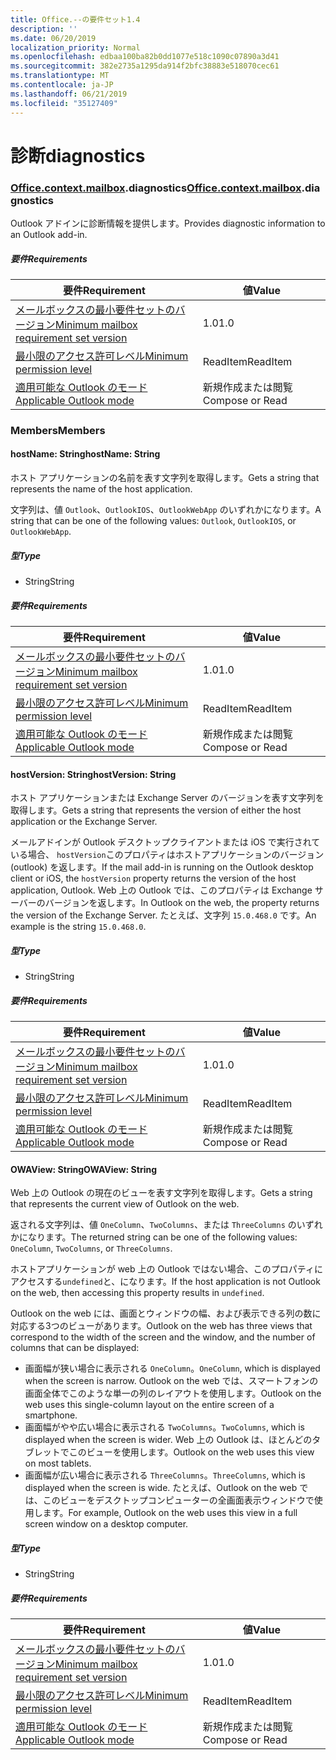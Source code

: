 ```yaml
---
title: Office.--の要件セット1.4
description: ''
ms.date: 06/20/2019
localization_priority: Normal
ms.openlocfilehash: edbaa100ba82b0dd1077e518c1090c07890a3d41
ms.sourcegitcommit: 382e2735a1295da914f2bfc38883e518070cec61
ms.translationtype: MT
ms.contentlocale: ja-JP
ms.lasthandoff: 06/21/2019
ms.locfileid: "35127409"
---
```

# <a name="diagnostics"></a><span data-ttu-id="4140b-102">診断</span><span class="sxs-lookup"><span data-stu-id="4140b-102">diagnostics</span></span>

### <a name="officeofficemdcontextofficecontextmdmailboxofficecontextmailboxmddiagnostics"></a><span data-ttu-id="4140b-103">[Office](Office.md)[.context](Office.context.md)[.mailbox](Office.context.mailbox.md).diagnostics</span><span class="sxs-lookup"><span data-stu-id="4140b-103">[Office](Office.md)[.context](Office.context.md)[.mailbox](Office.context.mailbox.md).diagnostics</span></span>

<span data-ttu-id="4140b-104">Outlook アドインに診断情報を提供します。</span><span class="sxs-lookup"><span data-stu-id="4140b-104">Provides diagnostic information to an Outlook add-in.</span></span>

##### <a name="requirements"></a><span data-ttu-id="4140b-105">要件</span><span class="sxs-lookup"><span data-stu-id="4140b-105">Requirements</span></span>

|<span data-ttu-id="4140b-106">要件</span><span class="sxs-lookup"><span data-stu-id="4140b-106">Requirement</span></span>| <span data-ttu-id="4140b-107">値</span><span class="sxs-lookup"><span data-stu-id="4140b-107">Value</span></span>|
|---|---|
|[<span data-ttu-id="4140b-108">メールボックスの最小要件セットのバージョン</span><span class="sxs-lookup"><span data-stu-id="4140b-108">Minimum mailbox requirement set version</span></span>](/office/dev/add-ins/reference/requirement-sets/outlook-api-requirement-sets)| <span data-ttu-id="4140b-109">1.0</span><span class="sxs-lookup"><span data-stu-id="4140b-109">1.0</span></span>|
|[<span data-ttu-id="4140b-110">最小限のアクセス許可レベル</span><span class="sxs-lookup"><span data-stu-id="4140b-110">Minimum permission level</span></span>](/outlook/add-ins/understanding-outlook-add-in-permissions)| <span data-ttu-id="4140b-111">ReadItem</span><span class="sxs-lookup"><span data-stu-id="4140b-111">ReadItem</span></span>|
|[<span data-ttu-id="4140b-112">適用可能な Outlook のモード</span><span class="sxs-lookup"><span data-stu-id="4140b-112">Applicable Outlook mode</span></span>](/outlook/add-ins/#extension-points)| <span data-ttu-id="4140b-113">新規作成または閲覧</span><span class="sxs-lookup"><span data-stu-id="4140b-113">Compose or Read</span></span>|

### <a name="members"></a><span data-ttu-id="4140b-114">Members</span><span class="sxs-lookup"><span data-stu-id="4140b-114">Members</span></span>

#### <a name="hostname-string"></a><span data-ttu-id="4140b-115">hostName: String</span><span class="sxs-lookup"><span data-stu-id="4140b-115">hostName: String</span></span>

<span data-ttu-id="4140b-116">ホスト アプリケーションの名前を表す文字列を取得します。</span><span class="sxs-lookup"><span data-stu-id="4140b-116">Gets a string that represents the name of the host application.</span></span>

<span data-ttu-id="4140b-117">文字列は、値 `Outlook`、`OutlookIOS`、`OutlookWebApp` のいずれかになります。</span><span class="sxs-lookup"><span data-stu-id="4140b-117">A string that can be one of the following values: `Outlook`, `OutlookIOS`, or `OutlookWebApp`.</span></span>

##### <a name="type"></a><span data-ttu-id="4140b-118">型</span><span class="sxs-lookup"><span data-stu-id="4140b-118">Type</span></span>

*   <span data-ttu-id="4140b-119">String</span><span class="sxs-lookup"><span data-stu-id="4140b-119">String</span></span>

##### <a name="requirements"></a><span data-ttu-id="4140b-120">要件</span><span class="sxs-lookup"><span data-stu-id="4140b-120">Requirements</span></span>

|<span data-ttu-id="4140b-121">要件</span><span class="sxs-lookup"><span data-stu-id="4140b-121">Requirement</span></span>| <span data-ttu-id="4140b-122">値</span><span class="sxs-lookup"><span data-stu-id="4140b-122">Value</span></span>|
|---|---|
|[<span data-ttu-id="4140b-123">メールボックスの最小要件セットのバージョン</span><span class="sxs-lookup"><span data-stu-id="4140b-123">Minimum mailbox requirement set version</span></span>](/office/dev/add-ins/reference/requirement-sets/outlook-api-requirement-sets)| <span data-ttu-id="4140b-124">1.0</span><span class="sxs-lookup"><span data-stu-id="4140b-124">1.0</span></span>|
|[<span data-ttu-id="4140b-125">最小限のアクセス許可レベル</span><span class="sxs-lookup"><span data-stu-id="4140b-125">Minimum permission level</span></span>](/outlook/add-ins/understanding-outlook-add-in-permissions)| <span data-ttu-id="4140b-126">ReadItem</span><span class="sxs-lookup"><span data-stu-id="4140b-126">ReadItem</span></span>|
|[<span data-ttu-id="4140b-127">適用可能な Outlook のモード</span><span class="sxs-lookup"><span data-stu-id="4140b-127">Applicable Outlook mode</span></span>](/outlook/add-ins/#extension-points)| <span data-ttu-id="4140b-128">新規作成または閲覧</span><span class="sxs-lookup"><span data-stu-id="4140b-128">Compose or Read</span></span>|

#### <a name="hostversion-string"></a><span data-ttu-id="4140b-129">hostVersion: String</span><span class="sxs-lookup"><span data-stu-id="4140b-129">hostVersion: String</span></span>

<span data-ttu-id="4140b-130">ホスト アプリケーションまたは Exchange Server のバージョンを表す文字列を取得します。</span><span class="sxs-lookup"><span data-stu-id="4140b-130">Gets a string that represents the version of either the host application or the Exchange Server.</span></span>

<span data-ttu-id="4140b-131">メールアドインが Outlook デスクトップクライアントまたは iOS で実行されている場合、 `hostVersion`このプロパティはホストアプリケーションのバージョン (outlook) を返します。</span><span class="sxs-lookup"><span data-stu-id="4140b-131">If the mail add-in is running on the Outlook desktop client or iOS, the `hostVersion` property returns the version of the host application, Outlook.</span></span> <span data-ttu-id="4140b-132">Web 上の Outlook では、このプロパティは Exchange サーバーのバージョンを返します。</span><span class="sxs-lookup"><span data-stu-id="4140b-132">In Outlook on the web, the property returns the version of the Exchange Server.</span></span> <span data-ttu-id="4140b-133">たとえば、文字列 `15.0.468.0` です。</span><span class="sxs-lookup"><span data-stu-id="4140b-133">An example is the string `15.0.468.0`.</span></span>

##### <a name="type"></a><span data-ttu-id="4140b-134">型</span><span class="sxs-lookup"><span data-stu-id="4140b-134">Type</span></span>

*   <span data-ttu-id="4140b-135">String</span><span class="sxs-lookup"><span data-stu-id="4140b-135">String</span></span>

##### <a name="requirements"></a><span data-ttu-id="4140b-136">要件</span><span class="sxs-lookup"><span data-stu-id="4140b-136">Requirements</span></span>

|<span data-ttu-id="4140b-137">要件</span><span class="sxs-lookup"><span data-stu-id="4140b-137">Requirement</span></span>| <span data-ttu-id="4140b-138">値</span><span class="sxs-lookup"><span data-stu-id="4140b-138">Value</span></span>|
|---|---|
|[<span data-ttu-id="4140b-139">メールボックスの最小要件セットのバージョン</span><span class="sxs-lookup"><span data-stu-id="4140b-139">Minimum mailbox requirement set version</span></span>](/office/dev/add-ins/reference/requirement-sets/outlook-api-requirement-sets)| <span data-ttu-id="4140b-140">1.0</span><span class="sxs-lookup"><span data-stu-id="4140b-140">1.0</span></span>|
|[<span data-ttu-id="4140b-141">最小限のアクセス許可レベル</span><span class="sxs-lookup"><span data-stu-id="4140b-141">Minimum permission level</span></span>](/outlook/add-ins/understanding-outlook-add-in-permissions)| <span data-ttu-id="4140b-142">ReadItem</span><span class="sxs-lookup"><span data-stu-id="4140b-142">ReadItem</span></span>|
|[<span data-ttu-id="4140b-143">適用可能な Outlook のモード</span><span class="sxs-lookup"><span data-stu-id="4140b-143">Applicable Outlook mode</span></span>](/outlook/add-ins/#extension-points)| <span data-ttu-id="4140b-144">新規作成または閲覧</span><span class="sxs-lookup"><span data-stu-id="4140b-144">Compose or Read</span></span>|

#### <a name="owaview-string"></a><span data-ttu-id="4140b-145">OWAView: String</span><span class="sxs-lookup"><span data-stu-id="4140b-145">OWAView: String</span></span>

<span data-ttu-id="4140b-146">Web 上の Outlook の現在のビューを表す文字列を取得します。</span><span class="sxs-lookup"><span data-stu-id="4140b-146">Gets a string that represents the current view of Outlook on the web.</span></span>

<span data-ttu-id="4140b-147">返される文字列は、値 `OneColumn`、`TwoColumns`、または `ThreeColumns` のいずれかになります。</span><span class="sxs-lookup"><span data-stu-id="4140b-147">The returned string can be one of the following values: `OneColumn`, `TwoColumns`, or `ThreeColumns`.</span></span>

<span data-ttu-id="4140b-148">ホストアプリケーションが web 上の Outlook ではない場合、このプロパティにアクセスする`undefined`と、になります。</span><span class="sxs-lookup"><span data-stu-id="4140b-148">If the host application is not Outlook on the web, then accessing this property results in `undefined`.</span></span>

<span data-ttu-id="4140b-149">Outlook on the web には、画面とウィンドウの幅、および表示できる列の数に対応する3つのビューがあります。</span><span class="sxs-lookup"><span data-stu-id="4140b-149">Outlook on the web has three views that correspond to the width of the screen and the window, and the number of columns that can be displayed:</span></span>

*   <span data-ttu-id="4140b-150">画面幅が狭い場合に表示される `OneColumn`。</span><span class="sxs-lookup"><span data-stu-id="4140b-150">`OneColumn`, which is displayed when the screen is narrow.</span></span> <span data-ttu-id="4140b-151">Outlook on the web では、スマートフォンの画面全体でこのような単一の列のレイアウトを使用します。</span><span class="sxs-lookup"><span data-stu-id="4140b-151">Outlook on the web uses this single-column layout on the entire screen of a smartphone.</span></span>
*   <span data-ttu-id="4140b-152">画面幅がやや広い場合に表示される `TwoColumns`。</span><span class="sxs-lookup"><span data-stu-id="4140b-152">`TwoColumns`, which is displayed when the screen is wider.</span></span> <span data-ttu-id="4140b-153">Web 上の Outlook は、ほとんどのタブレットでこのビューを使用します。</span><span class="sxs-lookup"><span data-stu-id="4140b-153">Outlook on the web uses this view on most tablets.</span></span>
*   <span data-ttu-id="4140b-154">画面幅が広い場合に表示される `ThreeColumns`。</span><span class="sxs-lookup"><span data-stu-id="4140b-154">`ThreeColumns`, which is displayed when the screen is wide.</span></span> <span data-ttu-id="4140b-155">たとえば、Outlook on the web では、このビューをデスクトップコンピューターの全画面表示ウィンドウで使用します。</span><span class="sxs-lookup"><span data-stu-id="4140b-155">For example, Outlook on the web uses this view in a full screen window on a desktop computer.</span></span>

##### <a name="type"></a><span data-ttu-id="4140b-156">型</span><span class="sxs-lookup"><span data-stu-id="4140b-156">Type</span></span>

*   <span data-ttu-id="4140b-157">String</span><span class="sxs-lookup"><span data-stu-id="4140b-157">String</span></span>

##### <a name="requirements"></a><span data-ttu-id="4140b-158">要件</span><span class="sxs-lookup"><span data-stu-id="4140b-158">Requirements</span></span>

|<span data-ttu-id="4140b-159">要件</span><span class="sxs-lookup"><span data-stu-id="4140b-159">Requirement</span></span>| <span data-ttu-id="4140b-160">値</span><span class="sxs-lookup"><span data-stu-id="4140b-160">Value</span></span>|
|---|---|
|[<span data-ttu-id="4140b-161">メールボックスの最小要件セットのバージョン</span><span class="sxs-lookup"><span data-stu-id="4140b-161">Minimum mailbox requirement set version</span></span>](/office/dev/add-ins/reference/requirement-sets/outlook-api-requirement-sets)| <span data-ttu-id="4140b-162">1.0</span><span class="sxs-lookup"><span data-stu-id="4140b-162">1.0</span></span>|
|[<span data-ttu-id="4140b-163">最小限のアクセス許可レベル</span><span class="sxs-lookup"><span data-stu-id="4140b-163">Minimum permission level</span></span>](/outlook/add-ins/understanding-outlook-add-in-permissions)| <span data-ttu-id="4140b-164">ReadItem</span><span class="sxs-lookup"><span data-stu-id="4140b-164">ReadItem</span></span>|
|[<span data-ttu-id="4140b-165">適用可能な Outlook のモード</span><span class="sxs-lookup"><span data-stu-id="4140b-165">Applicable Outlook mode</span></span>](/outlook/add-ins/#extension-points)| <span data-ttu-id="4140b-166">新規作成または閲覧</span><span class="sxs-lookup"><span data-stu-id="4140b-166">Compose or Read</span></span>|
